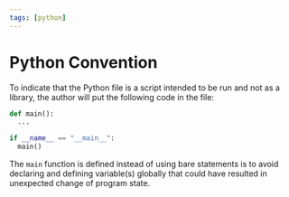 ```yaml
---
tags: [python]
---
```


# Python Convention

To indicate that the Python file is a script intended to be run and not as a
library, the author will put the following code in the file:

```python
def main():
  ...

if __name__ == "__main__":
  main()
```

The `main` function is defined instead of using bare statements is to avoid
declaring and defining variable(s) globally that could have resulted in
unexpected change of program state.
